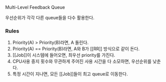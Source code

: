 Multi-Level Feedback Queue

우선순위가 각각 다른 queue들을 다수 활용한다.
### Rules
1. Priority(A) > Priority(B)라면, A 돌린다.
2. Priority(A) == Priority(B)라면, A와 B가 [[RR]] 방식으로 같이 돈다.
3. [[Job]]이 시스템에 들어오면, 최우선 priority를 가진다.
4. CPU사용 중지 횟수와 무관하게 주어진 사용 시간을 다 소모하면, 우선순위를 낮춘다.
5. 특정 시간이 지나면, 모든 [[Job]]들이 최고 queue로 이동한다.